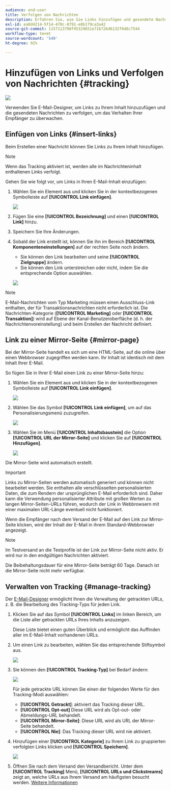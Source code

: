 ```yaml
---
audience: end-user
title: Verfolgen von Nachrichten
description: Erfahren Sie, wie Sie Links hinzufügen und gesendete Nachrichten verfolgen können.
exl-id: ea0d4214-5f14-470c-8791-e8b179ca3a42
source-git-commit: 1157113798f95329651e71b726d6132f9d8c7544
workflow-type: tm+mt
source-wordcount: '549'
ht-degree: 92%

---
```


# Hinzufügen von Links und Verfolgen von Nachrichten {#tracking}

![](../assets/do-not-localize/badge.png)

Verwenden Sie E-Mail-Designer, um Links zu Ihrem Inhalt hinzuzufügen und die gesendeten Nachrichten zu verfolgen, um das Verhalten Ihrer Empfänger zu überwachen.

## Einfügen von Links {#insert-links}

Beim Erstellen einer Nachricht können Sie Links zu Ihrem Inhalt hinzufügen.

>[!NOTE]
>
>Wenn das Tracking aktiviert ist, werden alle im Nachrichteninhalt enthaltenen Links verfolgt.

Gehen Sie wie folgt vor, um Links in Ihren E-Mail-Inhalt einzufügen:

1. Wählen Sie ein Element aus und klicken Sie in der kontextbezogenen Symbolleiste auf **[!UICONTROL Link einfügen]**.

   ![](assets/message-tracking-insert-link.png)

1. Fügen Sie eine **[!UICONTROL Bezeichnung]** und einen **[!UICONTROL Link]** hinzu.

1. Speichern Sie Ihre Änderungen.

1. Sobald der Link erstellt ist, können Sie ihn im Bereich **[!UICONTROL Komponenteneinstellungen]** auf der rechten Seite noch ändern.

   * Sie können den Link bearbeiten und seine **[!UICONTROL Zielgruppe]** ändern.
   * Sie können den Link unterstreichen oder nicht, indem Sie die entsprechende Option auswählen.

   ![](assets/message-tracking-link-settings.png)

>[!NOTE]
>
>E-Mail-Nachrichten vom Typ Marketing müssen einen Ausschluss-Link enthalten, der für Transaktionsnachrichten nicht erforderlich ist. Die Nachrichten-Kategorie (**[!UICONTROL Marketing]** oder **[!UICONTROL Transaktion]**) wird auf Ebene der Kanal-Benutzeroberfläche (d. h. der Nachrichtenvoreinstellung) und beim Erstellen der Nachricht definiert.

## Link zu einer Mirror-Seite {#mirror-page}

Bei der Mirror-Seite handelt es sich um eine HTML-Seite, auf die online über einen Webbrowser zugegriffen werden kann. Ihr Inhalt ist identisch mit dem Inhalt Ihrer E-Mail.

So fügen Sie in Ihrer E-Mail einen Link zu einer Mirror-Seite hinzu:

1. Wählen Sie ein Element aus und klicken Sie in der kontextbezogenen Symbolleiste auf **[!UICONTROL Link einfügen]**.

   ![](assets/message-tracking-mirror-page.png)

1. Wählen Sie das Symbol **[!UICONTROL Link einfügen]**, um auf das Personalisierungsmenü zuzugreifen.

   ![](assets/message-tracking-mirror-page_2.png)

1. Wählen Sie im Menü **[!UICONTROL Inhaltsbaustein]** die Option **[!UICONTROL URL der Mirror-Seite]** und klicken Sie auf **[!UICONTROL Hinzufügen]**.

   ![](assets/message-tracking-mirror-page_3.png)

Die Mirror-Seite wird automatisch erstellt.

>[!IMPORTANT]
>
>Links zu Mirror-Seiten werden automatisch generiert und können nicht bearbeitet werden. Sie enthalten alle verschlüsselten personalisierten Daten, die zum Rendern der ursprünglichen E-Mail erforderlich sind. Daher kann die Verwendung personalisierter Attribute mit großen Werten zu langen Mirror-Seiten-URLs führen, wodurch der Link in Webbrowsern mit einer maximalen URL-Länge eventuell nicht funktioniert.

Wenn die Empfänger nach dem Versand der E-Mail auf den Link zur Mirror-Seite klicken, wird der Inhalt der E-Mail in ihrem Standard-Webbrowser angezeigt.

>[!NOTE]
>
>Im Testversand an die Testprofile ist der Link zur Mirror-Seite nicht aktiv. Er wird nur in den endgültigen Nachrichten aktiviert.

Die Beibehaltungsdauer für eine Mirror-Seite beträgt 60 Tage. Danach ist die Mirror-Seite nicht mehr verfügbar.

## Verwalten von Tracking {#manage-tracking}

Der [E-Mail-Designer](create-email-content.md) ermöglicht Ihnen die Verwaltung der getrackten URLs, z. B. die Bearbeitung des Tracking-Typs für jeden Link.

1. Klicken Sie auf das Symbol **[!UICONTROL Links]** im linken Bereich, um die Liste aller getrackten URLs Ihres Inhalts anzuzeigen.

   Diese Liste bietet einen guten Überblick und ermöglicht das Auffinden aller im E-Mail-Inhalt vorhandenen URLs.

1. Um einen Link zu bearbeiten, wählen Sie das entsprechende Stiftsymbol aus.

   ![](assets/message-tracking-edit-links.png)

1. Sie können den **[!UICONTROL Tracking-Typ]** bei Bedarf ändern:

   ![](assets/message-tracking-edit-a-link.png)

   Für jede getrackte URL können Sie einen der folgenden Werte für den Tracking-Modi auswählen:

   * **[!UICONTROL Getrackt]**: aktiviert das Tracking dieser URL.
   * **[!UICONTROL Opt-out]** Diese URL wird als Opt-out- oder Abmeldungs-URL behandelt.
   * **[!UICONTROL Mirror-Seite]**: Diese URL wird als URL der Mirror-Seite behandelt.
   * **[!UICONTROL Nie]**: Das Tracking dieser URL wird nie aktiviert. <!--This information is saved: if the URL appears again in a future message, its tracking is automatically deactivated.-->

1. Hinzufügen einer **[!UICONTROL Kategorie]** zu Ihrem Link zu gruppierten verfolgten Links klicken und **[!UICONTROL Speichern]**.

   ![](assets/message-tracking-edit-a-link_2.png)

1. Öffnen Sie nach dem Versand den Versandbericht. Unter dem **[!UICONTROL Tracking]** Menü, **[!UICONTROL URLs und Clickstreams]** zeigt an, welche URLs aus Ihrem Versand am häufigsten besucht werden. [Weitere Informationen](../reporting/reports.md)
